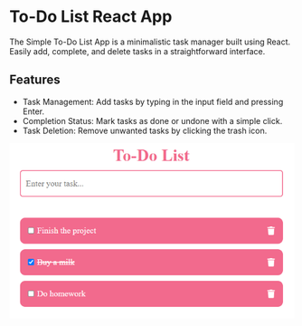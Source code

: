 # To-Do List React App

The Simple To-Do List App is a minimalistic task manager built using React. Easily add, complete, and delete tasks in a straightforward interface.

## Features

- Task Management: Add tasks by typing in the input field and pressing Enter.
- Completion Status: Mark tasks as done or undone with a simple click.
- Task Deletion: Remove unwanted tasks by clicking the trash icon.

![Screenshot](/screenshot.png)